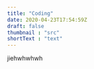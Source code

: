 ```yaml
---
title: "Coding"
date: 2020-04-23T17:54:59Z
draft: false
thumbnail : "src"
shortText : "text"
---
```

jiehwhwhwh

